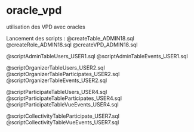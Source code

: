 # oracle_vpd
utilisation des VPD avec oracles

Lancement des scripts :
@createTable_ADMIN18.sql
@createRole_ADMIN18.sql
@createVPD_ADMIN18.sql

@scriptAdminTableUsers_USER1.sql
@scriptAdminTableEvents_USER1.sql

@scriptOrganizerTableUsers_USER2.sql
@scriptOrganizerTableParticipates_USER2.sql
@scriptOrganizerTableEvents_USER2.sql

@scriptParticipateTableUsers_USER4.sql
@scriptParticipateTableParticipates_USER4.sql
@scriptParticipateTableVueEvents_USER4.sql

@scriptCollectivityTableParticipate_USER7.sql
@scriptCollectivityTableVueEvents_USER7.sql
